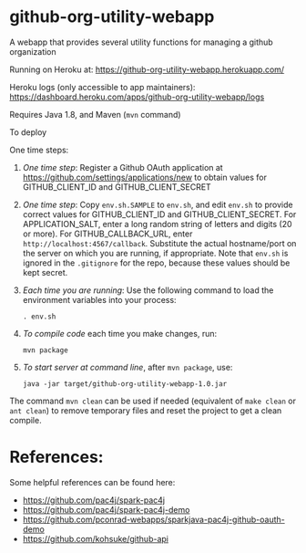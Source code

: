 # github-org-utility-webapp

A webapp that provides several utility functions for managing a github organization

Running on Heroku at: https://github-org-utility-webapp.herokuapp.com/

Heroku logs (only accessible to app maintainers): https://dashboard.heroku.com/apps/github-org-utility-webapp/logs

Requires Java 1.8, and Maven (`mvn` command)

To deploy

One time steps:

1.  *One time step*: Register a Github OAuth application at
    <https://github.com/settings/applications/new> to obtain
    values for GITHUB_CLIENT_ID and GITHUB_CLIENT_SECRET
   
2.  *One time step*:
    Copy `env.sh.SAMPLE` to `env.sh`, and edit `env.sh`
    to provide correct values
    for GITHUB_CLIENT_ID and GITHUB_CLIENT_SECRET.  For APPLICATION_SALT,
    enter a long random string of letters and digits (20 or more).
    For GITHUB_CALLBACK_URL, enter `http://localhost:4567/callback`.
    Substitute the actual hostname/port on the server on which you are
    running,
    if appropriate.   Note that `env.sh` is ignored in the `.gitignore`
    for the repo, because these values should be kept secret.

3.  *Each time you are running*: Use the following command to load the
    environment variables into your process:

    ```
    . env.sh
    ```

4.  *To compile code* each time you make changes, run:

    ```
    mvn package
    ```

5.  *To start server at command line*, after `mvn package`, use:

    ```
    java -jar target/github-org-utility-webapp-1.0.jar
    ```

The command `mvn clean` can be used if needed (equivalent of `make clean`
or `ant clean`) to remove temporary files and reset the project to get a clean
compile.

# References:

Some helpful references can be found here:

* https://github.com/pac4j/spark-pac4j
* https://github.com/pac4j/spark-pac4j-demo
* https://github.com/pconrad-webapps/sparkjava-pac4j-github-oauth-demo 
* https://github.com/kohsuke/github-api

